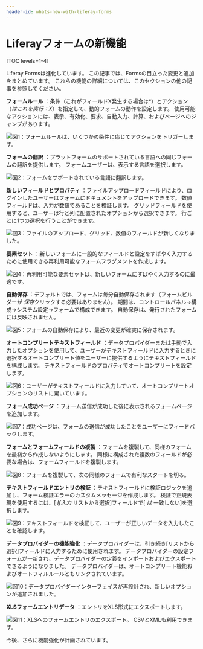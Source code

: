 ```yaml
---
header-id: whats-new-with-liferay-forms
---
```


# Liferayフォームの新機能

[TOC levels=1-4]

Liferay Formsは進化しています。 この記事では、Formsの目立った変更と追加をまとめています。 これらの機能の詳細については、このセクションの他の記事を参照してください。

**フォームルール** ：条件（これがフィールドX</em>発生する場合は*）とアクション（*はこれを実行：X*）を指定して、動的フォームの動作を設定します。 使用可能なアクションには、表示、有効化、要求、自動入力、計算、およびページへのジャンプがあります。</p>

![図1：フォームルールは、いくつかの条件に応じてアクションをトリガーします。](../../images/forms-rule-development.png)

**フォームの翻訳** ：プラットフォームのサポートされている言語への同じフォームの翻訳を提供します。 フォームユーザーは、表示する言語を選択します。

![図2：フォームをサポートされている言語に翻訳します。](../../images/forms-translation.png)

**新しいフィールドとプロパティ** ：ファイルアップロードフィールドにより、ログインしたユーザーはフォームにドキュメントをアップロードできます。 数値フィールドは、入力が数値であることを検証します。 グリッドフィールドを使用すると、ユーザーは行と列に配置されたオプションから選択できます。 行ごとに1つの選択を行うことができます。

![図3：ファイルのアップロード、グリッド、数値のフィールドが新しくなりました。](../../images/forms-sidebar.png)

**要素セット** ：新しいフォームに一般的なフィールドと設定をすばやく入力するために使用できる再利用可能なフォームフラグメントを作成します。

![図4：再利用可能な要素セットは、新しいフォームにすばやく入力するのに最適です。](../../images/forms-element-set.png)

**自動保存** ：デフォルトでは、フォームは毎分自動保存されます（フォームビルダーが *保存*クリックする必要はありません）。 期間は、コントロールパネル→構成→システム設定→フォームで構成できます。 自動保存は、発行されたフォームには反映されません。

![図5：フォームの自動保存により、最近の変更が確実に保存されます。](../../images/forms-autosave-interval.png)

**オートコンプリートテキストフィールド** ：データプロバイダーまたは手動で入力したオプションを使用して、ユーザーがテキストフィールドに入力するときに選択するオートコンプリート値をユーザーに提供するようにテキストフィールドを構成します。 テキストフィールドのプロパティでオートコンプリートを設定します。

![図6：ユーザーがテキストフィールドに入力していて、オートコンプリートオプションのリストに驚いています。](../../images/forms-autocomplete.png)

**フォーム成功ページ** ：フォーム送信が成功した後に表示されるフォームページを追加します。

![図7：成功ページは、フォームの送信が成功したことをユーザーにフィードバックします。](../../images/forms-success-page.png)

**フォームとフォームフィールドの複製** ：フォームを複製して、同様のフォームを最初から作成しないようにします。 同様に構成された複数のフィールドが必要な場合は、フォームフィールドを複製します。

![図8：フォームを複製して、次の同様のフォームで有利なスタートを切る。](../../images/forms-duplicate.png)

**テキストフィールドエントリの検証** ：テキストフィールドに検証ロジックを追加し、フォーム検証エラーのカスタムメッセージを作成します。 検証で正規表現を使用するには、[ *If入力* リストから選択]フィールドで[ *は* 一致しない]を選択します。

![図9：テキストフィールドを検証して、ユーザーが正しいデータを入力したことを確認します。](../../images/forms-text-validation.png)

**データプロバイダーの機能強化** ：データプロバイダーは、引き続き[リストから選択]フィールドに入力するために使用されます。 データプロバイダーの設定フォームが一新され、データプロバイダーの定義をインポートおよびエクスポートできるようになりました。 データプロバイダーは、オートコンプリート機能およびオートフィルルールともリンクされています。

![図10：データプロバイダーインターフェイスが再設計され、新しいオプションが追加されました。](../../images/forms-data-provider.png)

**XLSフォームエントリデータ** ：エントリをXLS形式にエクスポートします。

![図11：XLSへのフォームエントリのエクスポート。 CSVとXMLも利用できます。](../../images/forms-xls.png)

今後、さらに機能強化が計画されています。
